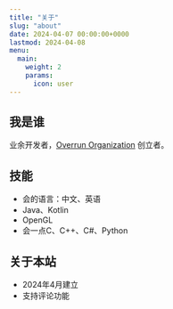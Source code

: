 ```yaml
---
title: "关于"
slug: "about"
date: 2024-04-07 00:00:00+0000
lastmod: 2024-04-08
menu:
  main:
    weight: 2
    params:
      icon: user
---
```


## 我是谁

业余开发者，[Overrun Organization](https://github.com/Over-Run) 创立者。

## 技能

- 会的语言：中文、英语
- Java、Kotlin
- OpenGL
- 会一点C、C++、C#、Python

## 关于本站

- 2024年4月建立
- 支持评论功能
